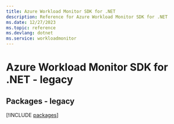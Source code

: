 ```yaml
---
title: Azure Workload Monitor SDK for .NET
description: Reference for Azure Workload Monitor SDK for .NET
ms.date: 12/27/2023
ms.topic: reference
ms.devlang: dotnet
ms.service: workloadmonitor
---
```

# Azure Workload Monitor SDK for .NET - legacy
## Packages - legacy
[!INCLUDE [packages](workload-monitor-index.md)]